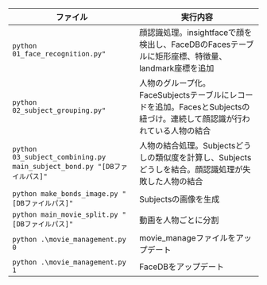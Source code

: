 |ファイル|実行内容|
|----|----|
|```python 01_face_recognition.py"```|顔認識処理。insightfaceで顔を検出し、FaceDBのFacesテーブルに矩形座標、特徴量、landmark座標を追加|
|```python 02_subject_grouping.py"```|人物のグループ化。FaceSubjectsテーブルにレコードを追加。FacesとSubjectsの紐づけ。連続して顔認識が行われている人物の結合|
|```python 03_subject_combining.py main_subject_bond.py "[DBファイルパス]"```|人物の結合処理。Subjectsどうしの類似度を計算し、Subjectsどうしを結合。顔認識処理が失敗した人物の結合|
|```python make_bonds_image.py "[DBファイルパス]"```|Subjectsの画像を生成|
|```python main_movie_split.py "[DBファイルパス]"```|動画を人物ごとに分割|
|```python .\movie_management.py 0```|movie_manageファイルをアップデート|
|```python .\movie_management.py 1```|FaceDBをアップデート|